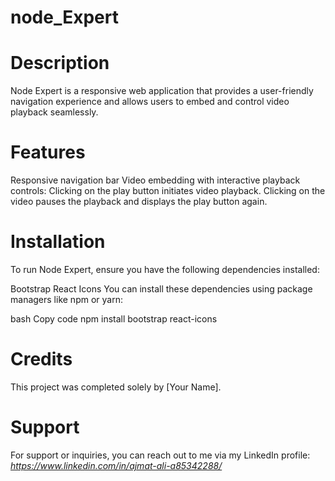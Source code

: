 # node_Expert

# Description

Node Expert is a responsive web application that provides a user-friendly navigation experience and allows users to embed and control video playback seamlessly.

# Features

Responsive navigation bar
Video embedding with interactive playback controls:
Clicking on the play button initiates video playback.
Clicking on the video pauses the playback and displays the play button again.

# Installation

To run Node Expert, ensure you have the following dependencies installed:

Bootstrap
React Icons
You can install these dependencies using package managers like npm or yarn:

bash
Copy code
npm install bootstrap react-icons

# Credits

This project was completed solely by [Your Name].

# Support

For support or inquiries, you can reach out to me via my LinkedIn profile: *https://www.linkedin.com/in/ajmat-ali-a85342288/*
